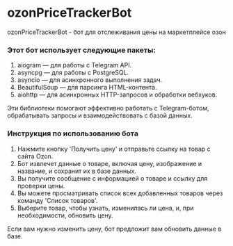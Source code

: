 # ozonPriceTrackerBot

ozonPriceTrackerBot - бот для отслеживания цены на маркетплейсе озон 

### Этот бот использует следующие пакеты:

1. aiogram — для работы с Telegram API.
2. asyncpg — для работы с PostgreSQL.
3. asyncio — для асинхронного выполнения задач.
4. BeautifulSoup — для парсинга HTML-контента.
5. aiohttp — для асинхронных HTTP-запросов и обработки вебхуков.

Эти библиотеки помогают эффективно работать с Telegram-ботом, обрабатывать запросы и взаимодействовать с базой данных.


### Инструкция по использованию бота

1. Нажмите кнопку 'Получить цену' и отправьте ссылку на товар с сайта Ozon.
2. Бот извлечет данные о товаре, включая цену, изображение и название, и сохранит их в базе данных.
3. Вы получите сообщение с информацией о товаре и ссылку для проверки цены.
4. Вы можете просматривать список всех добавленных товаров через команду 'Список товаров'.
5. Выберите товар, чтобы узнать, изменилась ли цена, и, при необходимости, обновить цену.

Если вам нужно изменить цену, бот предложит вам обновить данные в базе.
